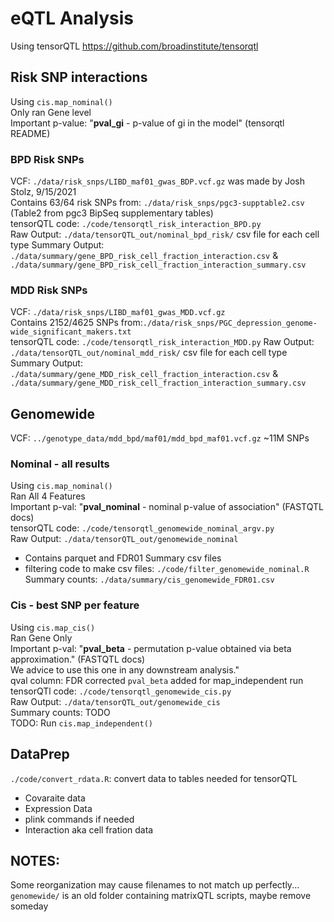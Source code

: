 eQTL Analysis
========
Using tensorQTL https://github.com/broadinstitute/tensorqtl

## Risk SNP interactions 
Using `cis.map_nominal()`  
Only ran Gene level  
Important p-value: "**pval_gi** - p-value of gi in the model" (tensorqtl README)  

### BPD Risk SNPs
VCF: `./data/risk_snps/LIBD_maf01_gwas_BDP.vcf.gz` was made by Josh Stolz, 9/15/2021  
Contains 63/64 risk SNPs from: `./data/risk_snps/pgc3-supptable2.csv` (Table2 from pgc3 BipSeq supplementary tables)  
tensorQTL code: `./code/tensorqtl_risk_interaction_BPD.py`  
Raw Output: `./data/tensorQTL_out/nominal_bpd_risk/`  csv file for each cell type
Summary Output: `./data/summary/gene_BPD_risk_cell_fraction_interaction.csv` & `./data/summary/gene_BPD_risk_cell_fraction_interaction_summary.csv`  

### MDD Risk SNPs
VCF: `./data/risk_snps/LIBD_maf01_gwas_MDD.vcf.gz`  
Contains 2152/4625 SNPs from:`./data/risk_snps/PGC_depression_genome-wide_significant_makers.txt`  
tensorQTL code: `./code/tensorqtl_risk_interaction_MDD.py`
Raw Output: `./data/tensorQTL_out/nominal_mdd_risk/`  csv file for each cell type
Summary Output: `./data/summary/gene_MDD_risk_cell_fraction_interaction.csv` & `./data/summary/gene_MDD_risk_cell_fraction_interaction_summary.csv`  


## Genomewide
VCF:  `../genotype_data/mdd_bpd/maf01/mdd_bpd_maf01.vcf.gz` ~11M SNPs

### Nominal - all results
Using `cis.map_nominal()`  
Ran All 4 Features  
Important p-val: "**pval_nominal** - nominal p-value of association" (FASTQTL docs)  
tensorQTL code: `./code/tensorqtl_genomewide_nominal_argv.py`  
Raw Output: `./data/tensorQTL_out/genomewide_nominal`  
  * Contains parquet and FDR01 Summary csv files   
  * filtering code to make csv files: `./code/filter_genomewide_nominal.R`
Summary counts: `./data/summary/cis_genomewide_FDR01.csv`  

### Cis - best SNP per feature
Using `cis.map_cis()`  
Ran Gene Only  
Important p-val: "**pval_beta** - permutation p-value obtained via beta approximation." (FASTQTL docs)   
We advice to use this one in any downstream analysis."  
qval column: FDR corrected `pval_beta` added for map_independent run
tensorQTl code: `./code/tensorqtl_genomewide_cis.py`  
Raw Output: `./data/tensorQTL_out/genomewide_cis`  
Summary counts: TODO  
TODO: Run `cis.map_independent()`

## DataPrep  
`./code/convert_rdata.R`: convert data to tables needed for tensorQTL  
* Covaraite data  
* Expression Data  
* plink commands if needed  
* Interaction aka cell fration data  


## NOTES:  
Some reorganization may cause filenames to not match up perfectly...  
`genomewide/` is an old folder containing matrixQTL scripts, maybe remove someday
